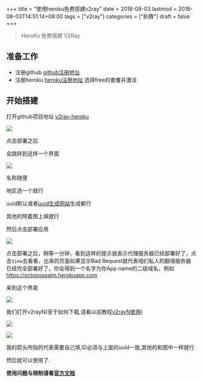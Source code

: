 +++
title = "使用heroku免费搭建v2ray"
date = 2018-08-03
lastmod = 2018-08-03T14:51:14+08:00
tags = ["v2ray"]
categories = ["折腾"]
draft = false
+++

> HeroKu 免费搭建 V2Ray

<!--more-->

## 准备工作
- 注册github
  [github注册地址](https://github.com)
- 注册heroku
  [heroku注册地址](https://www.heroku.com)
  选择free的套餐并激活

## 开始搭建

打开github项目地址
  [v2ray-heroku](https://github.com/wangyi2005/v2ray-heroku)

![](https://graph-bed-1256708472.cos.ap-chengdu.myqcloud.com/Snipaste_2018-08-04_22-56-18.png)

点击部署之后

会跳转到这样一个界面

![](https://graph-bed-1256708472.cos.ap-chengdu.myqcloud.com/Snipaste_2018-08-04_23-09-23.png)

名称随便

地区选一个就行

uuid默认或者[uuid生成网站](https://graph-bed-1256708472.cos.ap-chengdu.myqcloud.com/Snipaste_2018-08-04_23-09-23.png)生成都行

其他的照着图上填就行

然后点击部署应用

![](https://graph-bed-1256708472.cos.ap-chengdu.myqcloud.com/9d98062eb915dcfe5e1c8.png)

点击部署之后，稍等一分钟，看到这样的提示就表示代理服务器已经部署好了，点击`View`去看看，出来的页面如果显示Bad Request就代表咱们私人的翻墙服务器已经完全部署好了。你会得到一个名字为你App name的二级域名，例如 https://octopuspalm.herokuapp.com

来到这个界面

![](https://graph-bed-1256708472.cos.ap-chengdu.myqcloud.com/Snipaste_2018-08-04_23-19-38.png)

我们打开v2rayN(至于如何下载,请看以前教程[v2rayN使用](https://octopuspalm.top/2018/07/26/%E6%90%AD%E5%BB%BAv2ray/#%E4%BD%BF%E7%94%A8))

![](https://graph-bed-1256708472.cos.ap-chengdu.myqcloud.com/Snipaste_2018-08-04_23-21-50.png)

![](https://graph-bed-1256708472.cos.ap-chengdu.myqcloud.com/Snipaste_2018-08-04_23-24-32.png)

我的箭头所指的代表需要自己填,ID必须与上面的uuid一致,其他的和图中一样就行

然后就可以使用了.

**使用问题与限制请看[官方文档](https://devcenter.heroku.com/articles/free-dyno-hours)**
